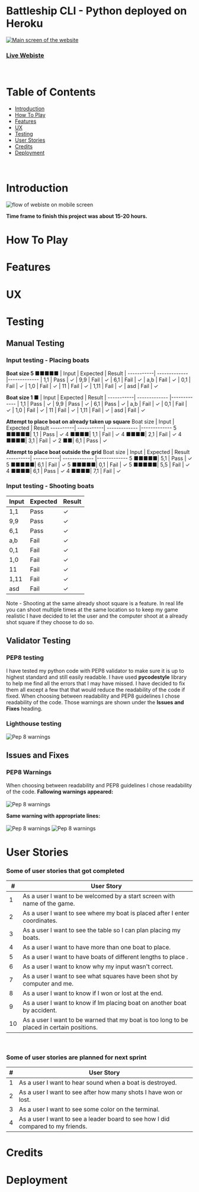 # **Battleship CLI** - Python deployed on Heroku

<a href='https://python-battleship-cli-game.herokuapp.com/'><img src='' alt='Main screen of the website'></a>

### [Live Webiste](https://python-battleship-cli-game.herokuapp.com/)

<br/>

# Table of Contents 
* [Introduction](#introduction)
* [How To Play](#How-To-Play)
* [Features](#features)
* [UX](#ux)
* [Testing](#testing)
* [User Stories](#user-stories)
* [Credits](#credits)
* [Deployment](#deployment)

<br/>

# Introduction  

<img src='' alt='flow of webiste on mobile screen'>


**Time frame to finish this project was about 15-20 hours.** 

# How To Play

# Features 



# UX
# Testing
## Manual Testing

### Input testing - Placing boats

**Boat size 5 ■■■■■**
| Input      | Expected       | Result
| -----------| -------------  |------------- 
|   1,1      | Pass           | ✓
|   9,9      | Fail           | ✓
|   6,1      | Fail           | ✓
|   a,b      | Fail           | ✓
|   0,1      | Fail           | ✓
|   1,0      | Fail           | ✓
|   11       | Fail           | ✓
|   1,11     | Fail           | ✓
|   asd      | Fail           | ✓

**Boat size 1 ■**
| Input      | Expected       | Result
| -----------| -------------  |------------- 
|   1,1      | Pass           | ✓
|   9,9      | Pass           | ✓
|   6,1      | Pass           | ✓
|   a,b      | Fail           | ✓
|   0,1      | Fail           | ✓
|   1,0      | Fail           | ✓
|   11       | Fail           | ✓
|   1,11     | Fail           | ✓
|   asd      | Fail           | ✓

**Attempt to place boat on already taken up square**
Boat size | Input      | Expected       | Result
----------| -----------| -------------  |------------- 
5 ■■■■■| 1,1      | Pass           | ✓
4 ■■■■| 1,1      | Fail           | ✓
4 ■■■■| 2,1      | Fail           | ✓
4 ■■■■| 3,1      | Fail           | ✓
2 ■■| 6,1      | Pass           | ✓

**Attempt to place boat outside the grid**
Boat size | Input      | Expected       | Result
----------| -----------| -------------  |------------- 
5 ■■■■■| 5,1      | Pass           | ✓
5 ■■■■■| 6,1      | Fail           | ✓
5 ■■■■■| 0,1      | Fail           | ✓
5 ■■■■■| 5,5      | Fail           | ✓
4 ■■■■| 6,1      | Pass           | ✓
4 ■■■■| 7,1      | Fail           | ✓


### Input testing - Shooting boats
| Input      | Expected       | Result
| -----------| -------------  |------------- 
|   1,1      | Pass           | ✓
|   9,9      | Pass           | ✓
|   6,1      | Pass           | ✓
|   a,b      | Fail           | ✓
|   0,1      | Fail           | ✓
|   1,0      | Fail           | ✓
|   11       | Fail           | ✓
|   1,11     | Fail           | ✓
|   asd      | Fail           | ✓

Note - Shooting at the same already shoot square is a feature. In real life you can shoot multiple times at the same location so to keep my game realistic I have decided to let the user and the computer shoot at a already shot square if they choose to do so.

##  Validator Testing
### PEP8 testing
I have tested my python code with PEP8 validator to make sure it is up to highest standard and still easily readable. 
I have used **pycodestyle** library to help me find all the errors that I may have missed. I have decided to fix them all except a few that that would reduce the readability of the code if fixed. When choosing between readability and PEP8 guidelines I chose readability of the code. Those warnings are shown under the **Issues and Fixes** heading.

### Lighthouse testing
<img src='./readme_assets/lighthouse.png' alt='Pep 8 warnings'>


## Issues and Fixes 

### PEP8 Warnings
When choosing between readability and PEP8 guidelines I chose readability of the code. 
**Fallowing warnings appeared:** </br></br>
<img src='./readme_assets/pep8_warnings.png' alt='Pep 8 warnings'>

**Same warning with appropriate lines:** </br></br>
<img src='./readme_assets/pep8_warning2.png' alt='Pep 8 warnings'>
<img src='./readme_assets/pep8_warning.png' alt='Pep 8 warnings'>


# User Stories
### Some of user stories that got completed 

| #           | User Story      
| ----------- | ------------- 
| 1           | As a user I want to be welcomed by a start screen with name of the game.
| 2           | As a user I want to see where my boat is placed after I enter coordinates.
| 3           | As a user I want to see the table so I can plan placing my boats.
| 4           | As a user I want to have more than one boat to place.
| 5           | As a user I want to have boats of different lengths to place .
| 6           | As a user I want to know why my input wasn't correct.
| 7           | As a user I want to see what squares have been shot by computer and me.
| 8           | As a user I want to know if I won or lost at the end.
| 9           | As a user I want to know if Im placing boat on another boat by accident.
| 10          | As a user I want to be warned that my boat is too long to be placed in certain positions.

<br/>

### Some of user stories are planned for next sprint

| #           | User Story      
| ----------- | ------------- 
| 1           | As a user I want to hear sound when a boat is destroyed.
| 2           | As a user I want to see after how many shots I have won or lost.
| 3           | As a user I want to see some color on the terminal.
| 4           | As a user I want to see a leader board to see how I did compared to my friends.


# Credits


# Deployment


